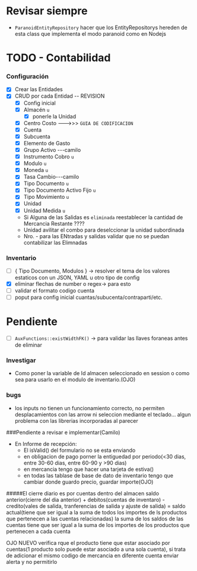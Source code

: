 # Revisar siempre
- `ParanoidEntityRepository` hacer que los EntityRepositorys hereden de esta class que implementa el modo paranoid como en Nodejs
# TODO - Contabilidad
### Configuración
- [x] Crear las Entidades
- [x] CRUD por cada Entidad -- REVISION
    - [x] Config inicial 
    - [x] Almacén `u` 
        - [x] ponerle la Unidad
    - [x] Centro Costo --->>> `GUIA DE CODIFICACION` 
    - [x] Cuenta 
    - [x] Subcuenta
    - [x] Elemento de Gasto 
    - [x] Grupo Activo ---camilo
    - [x] Instrumento Cobro `u`
    - [x] Modulo `u`
    - [x] Moneda `u`    
    - [x] Tasa Cambio---camilo
    - [x] Tipo Documento `u`
    - [x] Tipo Documento Activo Fijo `u`
    - [x] Tipo Movimiento `u`
    - [x] Unidad
    - [x] Unidad Medida `u`
    
    - Si Alguna de las Salidas es `eliminada` reestablecer la cantidad de Mercancia Restante ????
    - Unidad avilitar el combo para deselccionar la unidad subordinada
    - Nro. - para las ENtradas y salidas validar que no se puedan contabilizar las Elimnadas

### Inventario
- [ ] { Tipo Documento, Modulos } -> resolver el tema de los valores estaticos con un JSON, YAML u otro tipo de config
- [x] eliminar flechas de number o regex-> para esto
- [ ] validar el formato codigo cuenta
- [ ] poput para config inicial cuantas/subucenta/contraparti/etc.
# Pendiente
- [ ]  `AuxFunctions::existWidthFK()` -> para validar las llaves foraneas antes de eliminar

### Investigar
- Como poner la variable de Id almacen seleccionado en session o como sea para usarlo en el modulo de inventario.(OJO)

### bugs
- los inputs no tienen un funcionamiento correcto, no permiten desplacamientos con las 
arrow ni seleccion mediante el teclado... algun problema con las librerias incorporadas al parecer

###Pendiente a revisar e implementar(Camilo)
- En Informe de recepción:
    - El isValid() del formulario no se esta enviando
    - en obligacion de pago porner la entiguedad por periodo(<30 dias, entre 30-60 dias, entre 60-90 y >90 dias)
    - en mercancia tengo que hacer una tarjeta de estiva()
    - en todas las tablase de base de dato de inventario tengo que cambiar donde guardo precio, guardar importe(OJO)
    
#####El cierre diario es por cuentas dentro del almacen
saldo anterior(cierre del dia anterior) + debitos(cuentas de inventaro) - credito(vales de salida, tranferencias de salida y ajuste de salida) = saldo actual(tiene que ser igual a la suma de todos los importes de ls productos que pertenecen a las cuentas  relacionadas)
la suma de los saldos de las cuentas tiene que ser igual a la suma de los importes de los productos que pertenecen a cada cuenta

OJO NUEVO
verifica rque el producto tiene que estar asociado por cuentas(1 producto solo puede estar asociado a una sola cuenta), si trata de adicionar el mismo codigo de mercancia en diferente cuenta enviar alerta y no permitirlo
